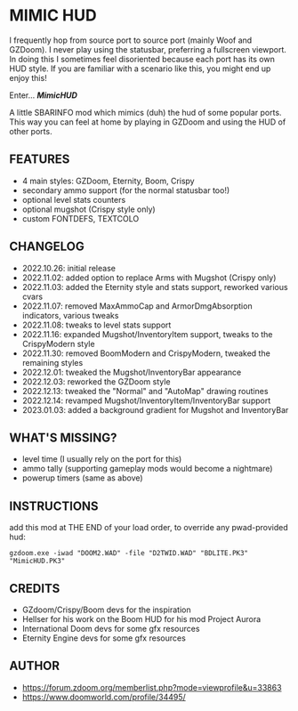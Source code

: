 # MIMIC HUD

I frequently hop from source port to source port (mainly Woof and GZDoom).
I never play using the statusbar, preferring a fullscreen viewport.
In doing this I sometimes feel disoriented because each port has its own HUD style.
If you are familiar with a scenario like this, you might end up enjoy this!

Enter... ***MimicHUD***

A little SBARINFO mod which mimics (duh) the hud of some popular ports.
This way you can feel at home by playing in GZDoom and using the HUD of other ports.



## FEATURES 
- 4 main styles: GZDoom, Eternity, Boom, Crispy
- secondary ammo support (for the normal statusbar too!)
- optional level stats counters
- optional mugshot (Crispy style only)
- custom FONTDEFS, TEXTCOLO



## CHANGELOG 
- 2022.10.26: initial release
- 2022.11.02: added option to replace Arms with Mugshot (Crispy only)
- 2022.11.03: added the Eternity style and stats support, reworked various cvars
- 2022.11.07: removed MaxAmmoCap and ArmorDmgAbsorption indicators, various tweaks
- 2022.11.08: tweaks to level stats support
- 2022.11.16: expanded Mugshot/InventoryItem support, tweaks to the CrispyModern style
- 2022.11.30: removed BoomModern and CrispyModern, tweaked the remaining styles
- 2022.12.01: tweaked the Mugshot/InventoryBar appearance
- 2022.12.03: reworked the GZDoom style
- 2022.12.13: tweaked the "Normal" and "AutoMap" drawing routines
- 2022.12.14: revamped Mugshot/InventoryItem/InventoryBar support
- 2023.01.03: added a background gradient for Mugshot and InventoryBar



## WHAT'S MISSING? 
- level time (I usually rely on the port for this)
- ammo tally (supporting gameplay mods would become a nightmare)
- powerup timers (same as above)



## INSTRUCTIONS 
add this mod at THE END of your load order, to override any pwad-provided hud:

    gzdoom.exe -iwad "DOOM2.WAD" -file "D2TWID.WAD" "BDLITE.PK3" "MimicHUD.PK3"



## CREDITS 
- GZdoom/Crispy/Boom devs for the inspiration
- Hellser for his work on the Boom HUD for his mod Project Aurora
- International Doom devs for some gfx resources
- Eternity Engine devs for some gfx resources



## AUTHOR 
- https://forum.zdoom.org/memberlist.php?mode=viewprofile&u=33863
- https://www.doomworld.com/profile/34495/

